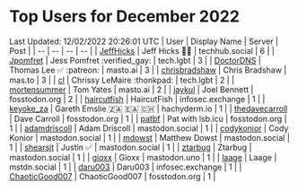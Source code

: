 # Top Users for December 2022
Last Updated: 12/02/2022 20:26:01 UTC
| User | Display Name | Server | Post |
| -- | -- | -- | -- |
| [JeffHicks](https://techhub.social/@JeffHicks) | Jeff Hicks 🐶🎼 | techhub.social | 6 |
| [Jpomfret](https://tech.lgbt/@Jpomfret) | Jess Pomfret :verified_gay: | tech.lgbt | 3 |
| [DoctorDNS](https://masto.ai/@DoctorDNS) | Thomas Lee ✅ :patreon: | masto.ai | 3 |
| [chrisbradshaw](https://mas.to/@chrisbradshaw) | Chris Bradshaw | mas.to | 3 |
| [cl](https://tech.lgbt/@cl) | Chrissy LeMaire :thonkpad: | tech.lgbt | 2 |
| [mortensummer](https://masto.ai/@mortensummer) | Tom Yates | masto.ai | 2 |
| [jaykul](https://fosstodon.org/@jaykul) | Joel Bennett | fosstodon.org | 2 |
| [haircutfish](https://infosec.exchange/@haircutfish) | HaircutFish | infosec.exchange | 1 |
| [keyoke_za](https://hachyderm.io/@keyoke_za) | Gareth Emslie 🇿🇦 🇪🇦 🇨🇭 | hachyderm.io | 1 |
| [thedavecarroll](https://fosstodon.org/@thedavecarroll) | Dave Carroll | fosstodon.org | 1 |
| [patbf](https://fosstodon.org/@patbf) | Pat with lsb.icu | fosstodon.org | 1 |
| [adamdriscoll](https://mastodon.social/@adamdriscoll) | Adam Driscoll | mastodon.social | 1 |
| [codykonior](https://mastodon.social/@codykonior) | Cody Konior | mastodon.social | 1 |
| [mdowst](https://mastodon.social/@mdowst) | Matthew Dowst | mastodon.social | 1 |
| [shearsjt](https://mastodon.social/@shearsjt) | Justin ✅ | mastodon.social | 1 |
| [ztarbug](https://mastodon.social/@ztarbug) | Ztarbug | mastodon.social | 1 |
| [gioxx](https://mastodon.uno/@gioxx) | Gioxx | mastodon.uno | 1 |
| [laage](https://mstdn.social/@laage) | Laage | mstdn.social | 1 |
| [daru003](https://infosec.exchange/@daru003) | Daru003 | infosec.exchange | 1 |
| [ChaoticGood007](https://fosstodon.org/@ChaoticGood007) | ChaoticGood007 | fosstodon.org | 1 |
